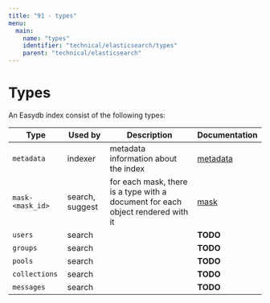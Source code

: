 ```yaml
---
title: "91 - types"
menu:
  main:
    name: "types"
    identifier: "technical/elasticsearch/types"
    parent: "technical/elasticsearch"
---
```

# Types

An Easydb index consist of the following types:

| Type             | Used by         | Description | Documentation |
|------------------|-----------------|-------------|---------------|
| `metadata`       | indexer         | metadata information about the index | [metadata](/en/technical/elasticsearch/types/metadata) |
| `mask-<mask_id>` | search, suggest | for each mask, there is a type with a document for each object rendered with it | [mask](/en/technical/elasticsearch/types/mask) |
| `users`          | search | | **TODO** |
| `groups`         | search | | **TODO** |
| `pools`          | search | | **TODO** |
| `collections`    | search | | **TODO** |
| `messages`       | search | | **TODO** |


